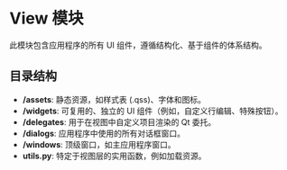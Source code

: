 # View 模块

此模块包含应用程序的所有 UI 组件，遵循结构化、基于组件的体系结构。

## 目录结构

- **/assets**: 静态资源，如样式表 (.qss)、字体和图标。
- **/widgets**: 可复用的、独立的 UI 组件（例如，自定义行编辑、特殊按钮）。
- **/delegates**: 用于在视图中自定义项目渲染的 Qt 委托。
- **/dialogs**: 应用程序中使用的所有对话框窗口。
- **/windows**: 顶级窗口，如主应用程序窗口。
- **utils.py**: 特定于视图层的实用函数，例如加载资源。